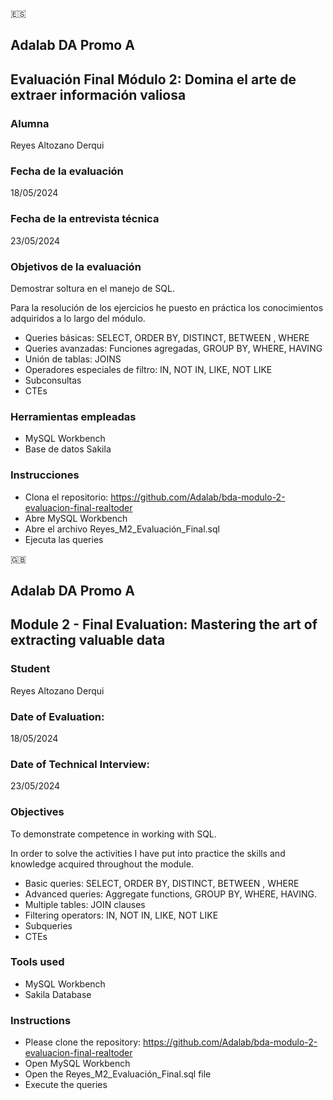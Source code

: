 🇪🇸 

## Adalab DA Promo A
## Evaluación Final Módulo 2: Domina el arte de extraer información valiosa


### Alumna
Reyes Altozano Derqui 

### Fecha de la evaluación
18/05/2024

### Fecha de la entrevista técnica
23/05/2024

### Objetivos de la evaluación
Demostrar soltura en el manejo de SQL.

Para la resolución de los ejercicios he puesto en práctica los conocimientos adquiridos a lo largo del módulo.

- Queries básicas: SELECT, ORDER BY, DISTINCT, BETWEEN , WHERE
- Queries avanzadas: Funciones agregadas,  GROUP BY, WHERE, HAVING 
- Unión de tablas: JOINS
- Operadores especiales de filtro: IN, NOT IN, LIKE, NOT LIKE
- Subconsultas
- CTEs

### Herramientas empleadas
- MySQL Workbench
- Base de datos Sakila
 
### Instrucciones 
- Clona el repositorio: https://github.com/Adalab/bda-modulo-2-evaluacion-final-realtoder
- Abre MySQL Workbench
- Abre el archivo Reyes_M2_Evaluación_Final.sql
- Ejecuta las queries

  

🇬🇧

## Adalab DA Promo A 
## Module 2 - Final Evaluation: Mastering the art of extracting valuable data 

### Student
Reyes Altozano Derqui 

### Date of Evaluation: 
18/05/2024

### Date of Technical Interview:  
23/05/2024

### Objectives
To demonstrate competence in working with SQL.

In order to solve the activities I have put into practice the skills and knowledge acquired throughout the module.

- Basic queries: SELECT, ORDER BY, DISTINCT, BETWEEN , WHERE
- Advanced queries: Aggregate functions,  GROUP BY, WHERE, HAVING. 
- Multiple tables: JOIN clauses 
- Filtering operators: IN, NOT IN, LIKE, NOT LIKE
- Subqueries
- CTEs

### Tools used
- MySQL Workbench
- Sakila Database
 
### Instructions 
- Please clone the repository: https://github.com/Adalab/bda-modulo-2-evaluacion-final-realtoder
- Open MySQL Workbench
- Open the Reyes_M2_Evaluación_Final.sql file
- Execute the queries 

